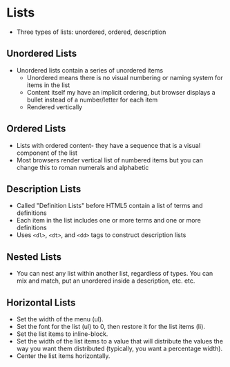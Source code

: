 # Lists
- Three types of lists: unordered, ordered, description

## Unordered Lists
- Unordered lists contain a series of unordered items
  - Unordered means there is no visual numbering or naming system for items in the list
  - Content itself my have an implicit ordering, but browser displays a bullet instead of a number/letter for each item
  - Rendered vertically

## Ordered Lists
- Lists with ordered content- they have a sequence that is a visual component of the list
- Most browsers render vertical list of numbered items but you can change this to roman numerals and alphabetic

## Description Lists
- Called "Definition Lists" before HTML5 contain a list of terms and definitions
- Each item in the list includes one or more terms and one or more definitions
- Uses `<dl>`, `<dt>`, and `<dd>` tags to construct description lists

## Nested Lists
- You can nest any list within another list, regardless of types.  You can mix and match, put an unordered inside a description, etc. etc.

## Horizontal Lists
- Set the width of the menu (ul).
- Set the font for the list (ul) to 0, then restore it for the list items (li).
- Set the list items to inline-block.
- Set the width of the list items to a value that will distribute the values the way you want them distributed (typically, you want a percentage width).
- Center the list items horizontally.